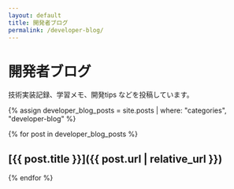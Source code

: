 ```yaml
---
layout: default
title: 開発者ブログ
permalink: /developer-blog/
---
```


# 開発者ブログ

技術実装記録、学習メモ、開発tips などを投稿しています。

{% assign developer_blog_posts = site.posts | where: "categories", "developer-blog" %}

{% for post in developer_blog_posts %}
## [{{ post.title }}]({{ post.url | relative_url }})
<!-- 以下同様 -->
{% endfor %}
